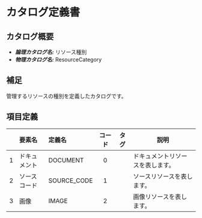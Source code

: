 # カタログ定義書

## カタログ概要

- **_論理カタログ名:_** リソース種別
- **_物理カタログ名:_** ResourceCategory

## 補足

管理するリソースの種別を定義したカタログです。

## 項目定義

|     | 要素名       | 定義名      | コード | タグ | 説明                             |
| :-: | :----------- | :---------- | :----: | :--: | -------------------------------- |
|  1  | ドキュメント | DOCUMENT    |   0    |      | ドキュメントリソースを表します。 |
|  2  | ソースコード | SOURCE_CODE |   1    |      | ソースリソースを表します。       |
|  3  | 画像         | IMAGE       |   2    |      | 画像リソースを表します。         |
